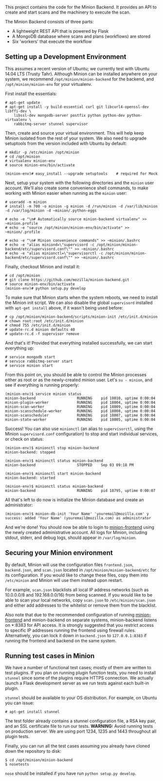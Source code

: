 This project contains the code for the Minion Backend. It provides an API to create and start scans and the machinery to
execute the scan.

The Minion Backend consists of three parts:

* A lightweight REST API that is powered by Flask
* A MongoDB database where scans and plans (workflows) are stored
* Six 'workers' that execute the workflow

Setting up a Development Environment
------------------------------------

This assumes a recent version of Ubuntu; we currently test with Ubuntu 14.04 LTS (Trusty Tahr). Although Minion can be
installed anywhere on your system, we recommend `/opt/minion/minion-backend` for the backend, and `/opt/minion/minion-env`
for your virtualenv.

First install the essentials:

```
# apt-get update
# apt-get install -y build-essential curl git libcurl4-openssl-dev libffi-dev \
    libssl-dev mongodb-server postfix python python-dev python-virtualenv \
    rabbitmq-server stunnel supervisor
```

Then, create and source your virtual environment.  This will help keep Minion isolated from the rest of your system. We
also need to upgrade setuptools from the version included with Ubuntu by default:

```
# mkdir -p /etc/minion /opt/minion
# cd /opt/minion
# virtualenv minion-env
# source minion-env/bin/activate

(minion-env)# easy_install --upgrade setuptools    # required for Mock
```

Next, setup your system with the following directories and the `minion` user account. We'll also create some convenience
shell commands, to make working with Minion easier when running as the `minion` user:

```
# useradd -m minion
# install -m 700 -o minion -g minion -d /run/minion -d /var/lib/minion -d /var/log/minion -d ~minion/.python-eggs

# echo -e "\n# Automatically source minion-backend virtualenv" >> ~minion.profile
# echo -e "source /opt/minion/minion-env/bin/activate" >> ~minion/.profile

# echo -e "\n# Minion convenience commands" >> ~minion/.bashrc
# echo -e "alias miniond=\"supervisord -c /opt/minion/minion-backend/etc/supervisord.conf\"" >> ~minion/.bashrc
# echo -e "alias minionctl=\"supervisorctl -c /opt/minion/minion-backend/etc/supervisord.conf\"" >> ~minion/.bashrc
```

Finally, checkout Minion and install it:

```
# cd /opt/minion
# git clone https://github.com/mozilla/minion-backend.git
# source minion-env/bin/activate
(minion-env)# python setup.py develop
```

To make sure that Minion starts when the system reboots, we need to install the Minion init script. We can also disable
the global `supervisord` installed with `apt-get install` above, if it wasn't being used before:

```
# cp /opt/minion/minion-backend/scripts/minion-init /etc/init.d/minion
# chown root:root /etc/init.d/minion
# chmod 755 /etc/init.d/minion
# update-rc.d minion defaults 40
# update-rc.d -f supervisor remove
```

And that's it! Provided that everything installed successfully, we can start everything up:

```
# service mongodb start
# service rabbitmq-server start
# service minion start
```

From this point on, you should be able to control the Minion processes either as root or as the newly-created minion user.
Let's `su - minion`, and see if everything is running properly:

```
(minion-env)$ service minion status
minion-backend                   RUNNING    pid 18010, uptime 0:00:04
minion-plugin-worker             RUNNING    pid 18004, uptime 0:00:04
minion-scan-worker               RUNNING    pid 18009, uptime 0:00:04
minion-scanschedule-worker       RUNNING    pid 18008, uptime 0:00:04
minion-scanscheduler             RUNNING    pid 18007, uptime 0:00:04
minion-state-worker              RUNNING    pid 18005, uptime 0:00:04
```

Success! You can also use `minionctl` (an alias to `supervisorctl`, using the Minion `supervisord.conf` configuration)
to stop and start individual services, or check on status:

```
(minion-env)$ minionctl stop minion-backend
minion-backend: stopped

(minion-env)$ minionctl status minion-backend
minion-backend                   STOPPED    Sep 03 09:18 PM

(minion-env)$ minionctl start minion-backend
minion-backend: started

(minion-env)$ minionctl status minion-backend
minion-backend                   RUNNING    pid 18795, uptime 0:00:07
```

All that's left to do now is initialize the Minion database and create an administrator:

```
(minion-env)$ minion-db-init 'Your Name' 'youremail@mozilla.com' y
success: added 'Your Name' (youremail@mozilla.com) as administrator
```

And we're done! You should now be able to login to [minion-frontend](https://github.com/mozilla/minion-frontend) using the
newly created administrative account. All logs for Minion, including stdout, stderr, and debug logs, should appear
in `/var/log/minion`.


Securing your Minion environment
--------------------------------

By default, Minion will use the configuration files `frontend.json`, `backend.json`, and `scan.json` located in
`/opt/minion/minion-backend/etc` for its configuration.  If you would like to change these files, copy them into
`/etc/minion` and Minion will use them instead upon restart.

For example, `scan.json` blacklists all local IP address networks (such as 10.0.0.0/8 and 192.168.0.0/16) from being scanned.
If you would like to be able to scan your local networks, copy `scan.json` to `/etc/minion/scan.json` and either add
addresses to the whitelist or remove them from the blacklist.

Also note that due to the recommended configuration of running [minion-frontend](https://github.com/mozilla/minion-frontend) and
minion-backend on separate systems, minion-backend listens on *:8383 for API access. It is strongly suggested that you
restrict access to specific IP addresses running the frontend using firewall rules. Alternatively, you can lock it down 
in `backend.json` to `127.0.0.1:8383` if running the frontend and backend on the same system.


Running test cases in Minion
-----------------------------

We have a number of functional test cases; mostly of them are written to test plugins.
If you plan on running plugin function tests, you need to install ``stunnel``
since some of the plugins require HTTPS connection. We actually launch a Flask development
server as we run tests against each built-in plugin.

``stunnel`` should be available to your OS distribution. For example, on Ubuntu you can issue:

```
# apt-get install stunnel
```

The test folder already contains a stunnel configuration file, a RSA key pair,
and an SSL certificate file to run our tests. **WARNING:** Avoid running tests
on production server. We are using port 1234, 1235 and 1443 throughout all plugin tests.

Finally, you can run all the test cases assuming you already have cloned down
the repository to disk:

```
$ cd /opt/minion/minion-backend
$ nosetests
```

`nose` should be installed if you have run `python setup.py develop`.